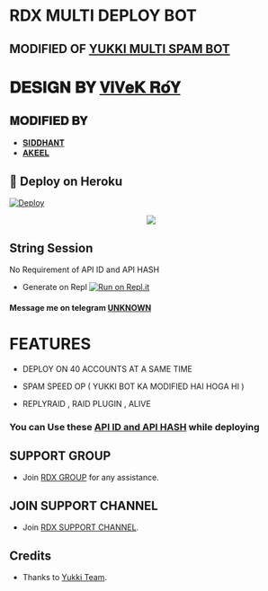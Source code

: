 # RDX MULTI DEPLOY BOT

## MODIFIED OF [YUKKI MULTI SPAM  BOT](https://github.com/YukkiBot/YukkiMultiSpamBot)

# 𝐃𝐄𝐒𝐈𝐆𝐍 𝐁𝐘  [𝐕𝐢𝐕𝐞𝐊 𝐑𝐨́𝐘](https://t.me/D3VIL_kING_OFFICIAL)

## 𝐌𝐎𝐃𝐈𝐅𝐈𝐄𝐃 𝐁𝐘 
   - [𝐒𝐈𝐃𝐃𝐇𝐀𝐍𝐓](https://t.me/siddhant_devil)
   - [𝐀𝐊𝐄𝐄𝐋](https://t.me/rdx_fighter)
## 🚀 Deploy on Heroku 

[![Deploy](https://www.herokucdn.com/deploy/button.svg)](https://dashboard.heroku.com/new?template=https%3A%2F%2Fgithub.com%2Funknownforall1%2FRDX-MULTI-SPAM-BOT)


<p align="center">
  <img src="https://telegra.ph/file/82f5d5e7322c4729ed371.jpg">
</p>



## String Session

No Requirement of API ID and API HASH

   - Generate on Repl [![Run on Repl.it](https://repl.it/badge/github/YukkiBot/YukkiSpamBot)](https://replit.com/@unknownforall1/RDX-MULTI-SPAM-BOT)


#### Message me on telegram [UNKNOWN](https://t.me/xxxxxxx_UNKNOWN_xxxxxxx)


# FEATURES

   - DEPLOY ON 40 ACCOUNTS AT A SAME TIME 

   - SPAM SPEED OP ( YUKKI BOT KA MODIFIED HAI HOGA HI ) 

   - REPLYRAID , RAID PLUGIN  , ALIVE 


### You can Use these [API ID and API HASH](https://t.me/RDX_OFFICIAL_BOT/2) while deploying



## SUPPORT GROUP
   - Join [RDX GROUP](@RDX_ON_FIRE) for any assistance.


## JOIN SUPPORT CHANNEL
   - Join [RDX SUPPORT CHANNEL](@RDX_OFFICIAL_BOT).


## Credits
   - Thanks to [Yukki Team](https://t.me/officialyukki).
